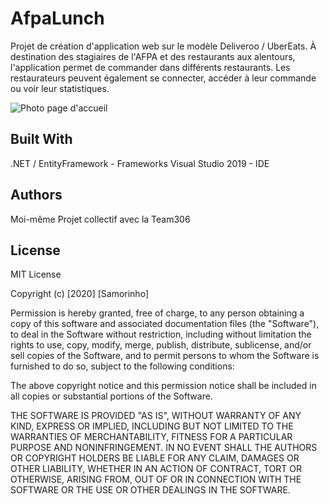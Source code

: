 # AfpaLunch

Projet de création d'application web sur le modèle Deliveroo / UberEats.
À destination des stagiaires de l'AFPA et des restaurants aux alentours, l'application permet de commander dans différents restaurants. Les restaurateurs peuvent également se connecter, accéder à leur commande ou voir leur statistiques.

![Photo page d'accueil](https://i.ibb.co/55xFFYD/Capture.png)

## Built With
.NET / EntityFramework - Frameworks
Visual Studio 2019 - IDE

## Authors
Moi-même
Projet collectif avec la Team306

## License
MIT License

Copyright (c) [2020] [Samorinho]

Permission is hereby granted, free of charge, to any person obtaining a copy
of this software and associated documentation files (the "Software"), to deal
in the Software without restriction, including without limitation the rights
to use, copy, modify, merge, publish, distribute, sublicense, and/or sell
copies of the Software, and to permit persons to whom the Software is
furnished to do so, subject to the following conditions:

The above copyright notice and this permission notice shall be included in all
copies or substantial portions of the Software.

THE SOFTWARE IS PROVIDED "AS IS", WITHOUT WARRANTY OF ANY KIND, EXPRESS OR
IMPLIED, INCLUDING BUT NOT LIMITED TO THE WARRANTIES OF MERCHANTABILITY,
FITNESS FOR A PARTICULAR PURPOSE AND NONINFRINGEMENT. IN NO EVENT SHALL THE
AUTHORS OR COPYRIGHT HOLDERS BE LIABLE FOR ANY CLAIM, DAMAGES OR OTHER
LIABILITY, WHETHER IN AN ACTION OF CONTRACT, TORT OR OTHERWISE, ARISING FROM,
OUT OF OR IN CONNECTION WITH THE SOFTWARE OR THE USE OR OTHER DEALINGS IN THE
SOFTWARE.
